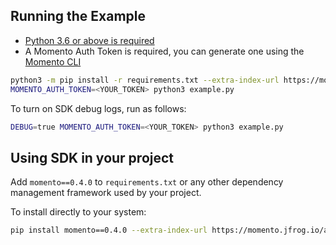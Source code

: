 ## Running the Example

- [Python 3.6 or above is required](https://www.python.org/downloads/)
- A Momento Auth Token is required, you can generate one using the [Momento CLI](https://github.com/momentohq/momento-cli)

```bash
python3 -m pip install -r requirements.txt --extra-index-url https://momento.jfrog.io/artifactory/api/pypi/pypi-public/simple
MOMENTO_AUTH_TOKEN=<YOUR_TOKEN> python3 example.py
```

To turn on SDK debug logs, run as follows:
```bash
DEBUG=true MOMENTO_AUTH_TOKEN=<YOUR_TOKEN> python3 example.py
```

## Using SDK in your project
Add `momento==0.4.0` to `requirements.txt` or any other dependency management framework used by your project.

To install directly to your system:
```bash
pip install momento==0.4.0 --extra-index-url https://momento.jfrog.io/artifactory/api/pypi/pypi-public/simple`
```
